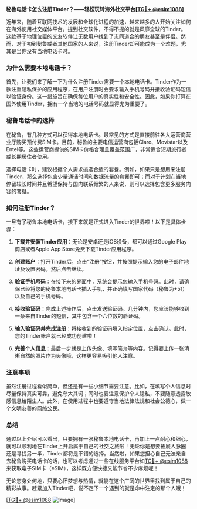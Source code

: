 **秘鲁电话卡怎么注册Tinder？——轻松玩转海外社交平台[[TG💪+ @esim1088](https://t.me/s/esim1088)]**

近年来，随着互联网技术的发展和全球化进程的加速，越来越多的人开始关注如何在海外使用社交媒体平台。提到社交软件，不得不提的就是风靡全球的Tinder。这款基于地理位置的交友软件让无数用户找到了志同道合的朋友甚至是伴侣。然而，对于初到秘鲁或者其他国家的人来说，注册Tinder却可能成为一个难题，尤其是当你没有当地电话卡时。

### 为什么需要本地电话卡？

首先，让我们来了解一下为什么注册Tinder需要一个本地电话卡。Tinder作为一款注重隐私保护的应用程序，在用户注册时会要求输入手机号码并接收验证码短信以验证身份。这一措施旨在确保每位用户的真实性和安全性。因此，如果你打算在国外使用Tinder，拥有一个当地的电话号码就显得尤为重要了。

### 秘鲁电话卡的选择

在秘鲁，有几种方式可以获得本地电话卡。最常见的方式是直接前往各大运营商营业厅购买预付费SIM卡。目前，秘鲁的主要电信运营商包括Claro、Movistar以及Entel等。这些运营商提供的SIM卡价格合理且覆盖范围广，非常适合短期旅行者或长期居住者使用。

选择电话卡时，建议根据个人需求挑选合适的套餐。例如，如果只是想用来注册Tinder，那么选择包含少量通话时间和数据流量的套餐即可；而对于计划在当地停留较长时间并且希望保持与国内联系频繁的人来说，则可以选择包含更多服务内容的套餐。

### 如何注册Tinder？

一旦有了秘鲁本地电话卡，接下来就是正式进入Tinder的世界啦！以下是具体步骤：

1. **下载并安装Tinder应用**：无论是安卓还是iOS设备，都可以通过Google Play商店或者Apple App Store免费下载Tinder应用程序。
   
2. **创建账户**：打开Tinder后，点击“注册”按钮，并按照提示输入您的电子邮件地址及设置密码。然后点击继续。

3. **验证手机号码**：在接下来的界面中，系统会提示您输入手机号码。此时，请确保已经将您的秘鲁本地电话卡插入手机，并正确填写国家代码（秘鲁为+51）以及自己的手机号码。

4. **接收验证码**：完成上述操作后，点击发送验证码。几分钟内，您应该能够收到一条来自Tinder的短信，其中包含一个六位数的验证码。

5. **输入验证码并完成注册**：将接收到的验证码填入指定位置，点击确认。此时，您的Tinder账户就已经成功创建啦！

6. **完善个人信息**：最后一步就是上传头像、填写简介等内容。记得要上传一张清晰自然的照片作为头像哦，这样更容易吸引他人注意。

### 注意事项

虽然注册过程看似简单，但还是有一些小细节需要注意。比如，在填写个人信息时尽量保持真实可靠，避免夸大其词；同时也要注意保护个人隐私，不要随意透露敏感信息给陌生人。此外，在使用过程中也要遵守当地法律法规和社会公德心，做一个文明友善的网络公民。

### 总结

通过以上介绍可以看出，只要拥有一张秘鲁本地电话卡，再加上一点耐心和细心，就可以顺利地在Tinder上开启属于自己的社交之旅啦！无论你是想要拓展人脉圈还是寻找另一半，Tinder都将是不错的选择。当然啦，如果您担心自己无法亲自去秘鲁购买电话卡的话，也可以考虑通过一些在线服务平台如[TG💪+ @esim1088](https://t.me/s/esim1088)来获取电子SIM卡（eSIM），这样既方便快捷又能节省不少麻烦呢！

无论您身处何地，只要心怀梦想与热情，就能在这个广阔的世界里找到属于自己的精彩故事。赶紧加入Tinder吧，说不定下一个遇到的就是命中注定的那个人哦！

[[TG💪+ @esim1088](https://t.me/s/esim1088) ![Image](https://i.postimg.cc/4NQfJmqS/Snipaste-2025-05-13-00-14-12.png)]